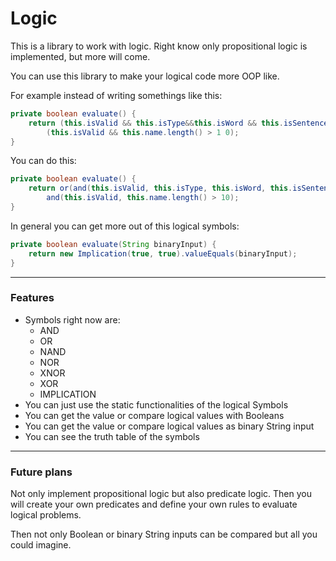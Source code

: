 # Logic

This is a library to work with logic. Right know only propositional logic is
implemented, but more will come.

You can use this library to make your logical code more OOP like.

For example instead of writing somethings like this:

````java
private boolean evaluate() {
    return (this.isValid && this.isType&&this.isWord && this.isSentence) ||
        (this.isValid && this.name.length() > 1 0);
}
````

You can do this:

````java
private boolean evaluate() {
    return or(and(this.isValid, this.isType, this.isWord, this.isSentence),
        and(this.isValid, this.name.length() > 10);
}
````

In general you can get more out of this logical symbols:

````java
private boolean evaluate(String binaryInput) {
    return new Implication(true, true).valueEquals(binaryInput);
}
````

---

### Features

- Symbols right now are:
    - AND
    - OR
    - NAND
    - NOR
    - XNOR
    - XOR
    - IMPLICATION
- You can just use the static functionalities of the logical Symbols
- You can get the value or compare logical values with Booleans
- You can get the value or compare logical values as binary String input
- You can see the truth table of the symbols

---
### Future plans

Not only implement propositional logic but also predicate logic.
Then you will create your own predicates and define your own rules to evaluate logical problems.

Then not only Boolean or binary String inputs can be compared but all you could imagine.